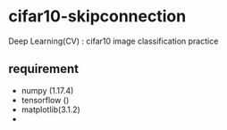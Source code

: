 # cifar10-skipconnection
Deep Learning(CV) : cifar10 image classification practice
## requirement
- numpy (1.17.4)
- tensorflow ()
- matplotlib(3.1.2)
- 
